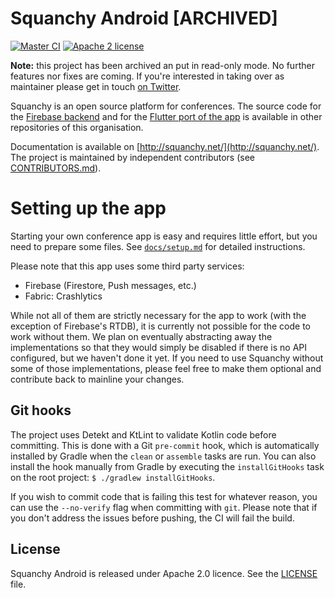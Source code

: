 # Squanchy Android [ARCHIVED]
[![Master CI](https://img.shields.io/circleci/project/github/squanchy-dev/squanchy-android/develop.svg?style=for-the-badge)](https://circleci.com/gh/squanchy-dev/squanchy-android/tree/develop) [![Apache 2 license](https://img.shields.io/github/license/squanchy-dev/squanchy-android.svg?style=for-the-badge)](https://github.com/squanchy-dev/squanchy-android/blob/develop/LICENSE)

**Note:** this project has been archived an put in read-only mode. No further features nor fixes are coming. If you're interested in taking over as maintainer please get in touch [on Twitter](https://twitter.com/seebrock3r).

Squanchy is an open source platform for conferences. The source code for the [Firebase backend](https://github.com/squanchy-dev/squanchy-firebase) and for the [Flutter port of the app](https://github.com/squanchy-dev/squanchy-flutter) is available in other repositories of this organisation.
 
Documentation is available on [http://squanchy.net/](http://squanchy.net/). The project is maintained by independent contributors (see
[CONTRIBUTORS.md](CONTRIBUTORS.md)).

# Setting up the app
Starting your own conference app is easy and requires little effort, but you need to prepare some files. See [`docs/setup.md`](docs/setup.md) for
detailed instructions.

Please note that this app uses some third party services:
 * Firebase (Firestore, Push messages, etc.)
 * Fabric: Crashlytics
 
While not all of them are strictly necessary for the app to work (with the exception of Firebase's RTDB), it is currently not possible for the code to
work without them. We plan on eventually abstracting away the implementations so that they would simply be disabled if there is no API configured, but
we haven't done it yet. If you need to use Squanchy without some of those implementations, please feel free to make them optional and contribute back 
to mainline your changes.  

## Git hooks
The project uses Detekt and KtLint to validate Kotlin code before committing. This is done with a Git `pre-commit`
hook, which is automatically installed by Gradle when the `clean` or `assemble` tasks are run. You can also install the hook manually from Gradle by
executing the `installGitHooks` task on the root project: `$ ./gradlew installGitHooks`.

If you wish to commit code that is failing this test for whatever reason, you can use the `--no-verify` flag when committing with `git`. Please note
that if you don't address the issues before pushing, the CI will fail the build.


## License

Squanchy Android is released under Apache 2.0 licence. See the [LICENSE](LICENSE) file.
